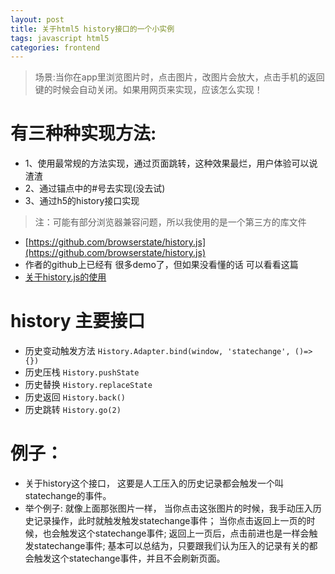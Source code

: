 ```yaml
---
layout: post
title: 关于html5 history接口的一个小实例
tags: javascript html5
categories: frontend
---
```


> 场景:当你在app里浏览图片时，点击图片，改图片会放大，点击手机的返回键的时候会自动关闭。如果用网页来实现，应该怎么实现！

# 有三种种实现方法:
- 1、使用最常规的方法实现，通过页面跳转，这种效果最烂，用户体验可以说渣渣
- 2、通过锚点中的#号去实现(没去试)
- 3、通过h5的history接口实现

> 注：可能有部分浏览器兼容问题，所以我使用的是一个第三方的库文件
- [https://github.com/browserstate/history.js](https://github.com/browserstate/history.js)
- 作者的github上已经有 很多demo了，但如果没看懂的话 可以看看这篇
- [关于history.js的使用](http://www.cnblogs.com/songbyjson/p/4886615.html)


# history 主要接口

- 历史变动触发方法 ```History.Adapter.bind(window, 'statechange', ()=> {})```
- 历史压栈 ```History.pushState```
- 历史替换 ```History.replaceState```
- 历史返回 ```History.back()```
- 历史跳转 ```History.go(2)```

# 例子：
- 关于history这个接口， 这要是人工压入的历史记录都会触发一个叫statechange的事件。 
- 举个例子:
  就像上面那张图片一样， 当你点击这张图片的时候，我手动压入历史记录操作，此时就触发触发statechange事件；
  当你点击返回上一页的时候，也会触发这个statechange事件;
  返回上一页后，点击前进也是一样会触发statechange事件;
  基本可以总结为，只要跟我们认为压入的记录有关的都会触发这个statechange事件，并且不会刷新页面。
